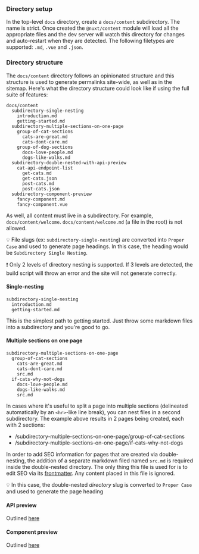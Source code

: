 ### Directory setup

In the top-level `docs` directory, create a `docs/content` subdirectory. The name is strict. Once created the `@nuxt/content` module will load all the appropriate files and the dev server will watch this directory for changes and auto-restart when they are detected. The following filetypes are supported: `.md`, `.vue` and `.json`.

### Directory structure

The `docs/content` directory follows an opinionated structure and this structure is used to generate permalinks site-wide, as well as in the sitemap. Here's what the directory structure could look like if using the full suite of features:

```
docs/content
  subdirectory-single-nesting
    introduction.md
    getting-started.md
  subdirectory-multiple-sections-on-one-page
    group-of-cat-sections
      cats-are-great.md
      cats-dont-care.md
    group-of-dog-sections
      docs-love-people.md
      dogs-like-walks.md
  subdirectory-double-nested-with-api-preview
    cat-api-endpoint-list
      get-cats.md
      get-cats.json
      post-cats.md
      post-cats.json
  subdirectory-component-preview
    fancy-component.md
    fancy-component.vue

```

As well, all content must live in a subdirectory. For example, `docs/content/welcome`. `docs/content/welcome.md` (a file in the root) is not allowed.

💡 File slugs (ex: `subdirectory-single-nesting`) are converted into `Proper Case` and used to generate page headings. In this case, the heading would be `Subdirectory Single Nesting`.

❗️ Only 2 levels of directory nesting is supported. If 3 levels are detected, the build script will throw an error and the site will not generate correctly.

#### Single-nesting

```
subdirectory-single-nesting
  introduction.md
  getting-started.md
```

This is the simplest path to getting started. Just throw some markdown files into a subdirectory and you're good to go.

#### Multiple sections on one page

```
subdirectory-multiple-sections-on-one-page
  group-of-cat-sections
    cats-are-great.md
    cats-dont-care.md
    src.md
  if-cats-why-not-dogs
    docs-love-people.md
    dogs-like-walks.md
    src.md
```

In cases where it's useful to split a page into multiple sections (delineated automatically by an `<hr>`-like line break), you can nest files in a second subdirectory. The example above results in 2 pages being created, each with 2 sections:

- /subdirectory-multiple-sections-on-one-page/group-of-cat-sections
- /subdirectory-multiple-sections-on-one-page/if-cats-why-not-dogs

In order to add SEO information for pages that are created via double-nesting, the addition of a separate markdown filed named `src.md` is required inside the double-nested directory. The only thing this file is used for is to edit SEO via its [frontmatter](@TODO). Any content placed in this file is ignored.

💡 In this case, the double-nested _directory_ slug is converted to `Proper Case` and used to generate the page heading

#### API preview

Outlined [here](/api-sample/introduction)

#### Component preview

Outlined [here](/content-sample/preview-a-component)


